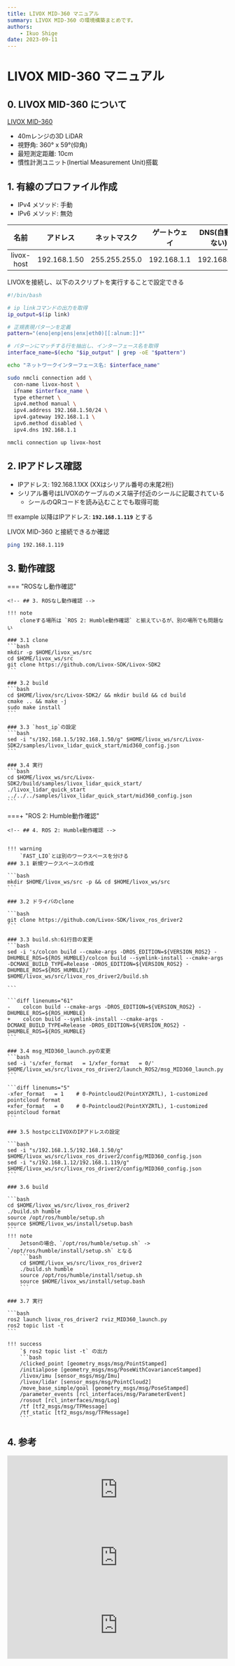 ```yaml
---
title: LIVOX MID-360 マニュアル
summary: LIVOX MID-360 の環境構築まとめです。
authors:
    - Ikuo Shige
date: 2023-09-11
---
```


# LIVOX MID-360 マニュアル

## 0. LIVOX MID-360 について

[LIVOX MID-360](https://www.livoxtech.com/jp/mid-360)

- 40mレンジの3D LiDAR
- 視野角: 360° x 59°(仰角)
- 最短測定距離: 10cm
- 慣性計測ユニット(Inertial Measurement Unit)搭載

## 1. 有線のプロファイル作成

- IPv4 メソッド: 手動
- IPv6 メソッド: 無効

| 名前 | アドレス | ネットマスク | ゲートウェイ | DNS(自動でない) |
| :----: | :----: | :----: | :----: | :----: |
| livox-host | 192.168.1.50 | 255.255.255.0 | 192.168.1.1 | 192.168.1.1 |

LIVOXを接続し、以下のスクリプトを実行することで設定できる
```bash
#!/bin/bash

# ip linkコマンドの出力を取得
ip_output=$(ip link)

# 正規表現パターンを定義
pattern="(eno|enp|ens|enx|eth0)[[:alnum:]]*"

# パターンにマッチする行を抽出し、インターフェース名を取得
interface_name=$(echo "$ip_output" | grep -oE "$pattern")

echo "ネットワークインターフェース名: $interface_name"

sudo nmcli connection add \
  con-name livox-host \
  ifname $interface_name \
  type ethernet \
  ipv4.method manual \
  ipv4.address 192.168.1.50/24 \
  ipv4.gateway 192.168.1.1 \
  ipv6.method disabled \
  ipv4.dns 192.168.1.1

nmcli connection up livox-host
```

## 2. IPアドレス確認

- IPアドレス: 192.168.1.1XX (XXはシリアル番号の末尾2桁)
- シリアル番号はLIVOXのケーブルのメス端子付近のシールに記載されている
    - シールのQRコードを読み込むことでも取得可能

!!! example
    以降はIPアドレス: **`192.168.1.119`** とする

LIVOX MID-360 と接続できるか確認
```bash
ping 192.168.1.119
```

## 3. 動作確認

<!-- 3.4はタブで分ける -->

=== "ROSなし動作確認"

    <!-- ## 3. ROSなし動作確認 -->

    !!! note
        cloneする場所は `ROS 2: Humble動作確認` と揃えているが、別の場所でも問題ない
    
    ### 3.1 clone
    ```bash
    mkdir -p $HOME/livox_ws/src
    cd $HOME/livox_ws/src
    git clone https://github.com/Livox-SDK/Livox-SDK2
    ```

    ### 3.2 build
    ```bash
    cd $HOME/livox/src/Livox-SDK2/ && mkdir build && cd build
    cmake .. && make -j
    sudo make install
    ```

    ### 3.3 `host_ip`の設定
    ```bash
    sed -i "s/192.168.1.5/192.168.1.50/g" $HOME/livox_ws/src/Livox-SDK2/samples/livox_lidar_quick_start/mid360_config.json
    ```

    ### 3.4 実行
    ```bash
    cd $HOME/livox_ws/src/Livox-SDK2/build/samples/livox_lidar_quick_start/
    ./livox_lidar_quick_start ../../../samples/livox_lidar_quick_start/mid360_config.json
    ```

===+ "ROS 2: Humble動作確認"

    <!-- ## 4. ROS 2: Humble動作確認 -->


    !!! warning
        `FAST_LIO`とは別のワークスペースを分ける
    ### 3.1 新規ワークスペースの作成

    ```bash
    mkdir $HOME/livox_ws/src -p && cd $HOME/livox_ws/src
    ```

    ### 3.2 ドライバのclone

    ```bash
    git clone https://github.com/Livox-SDK/livox_ros_driver2
    ```

    ### 3.3 build.sh:61行目の変更
    ```bash
    sed -i 's/colcon build --cmake-args -DROS_EDITION=${VERSION_ROS2} -DHUMBLE_ROS=${ROS_HUMBLE}/colcon build --symlink-install --cmake-args -DCMAKE_BUILD_TYPE=Release -DROS_EDITION=${VERSION_ROS2} -DHUMBLE_ROS=${ROS_HUMBLE}/' $HOME/livox_ws/src/livox_ros_driver2/build.sh

    ```

    ```diff linenums="61"
    -    colcon build --cmake-args -DROS_EDITION=${VERSION_ROS2} -DHUMBLE_ROS=${ROS_HUMBLE}
    +    colcon build --symlink-install --cmake-args -DCMAKE_BUILD_TYPE=Release -DROS_EDITION=${VERSION_ROS2} -DHUMBLE_ROS=${ROS_HUMBLE}
    ```

    ### 3.4 msg_MID360_launch.pyの変更
    ```bash
    sed -i 's/xfer_format   = 1/xfer_format   = 0/' $HOME/livox_ws/src/livox_ros_driver2/launch_ROS2/msg_MID360_launch.py
    ```

    ```diff linenums="5"
    -xfer_format   = 1    # 0-Pointcloud2(PointXYZRTL), 1-customized pointcloud format
    +xfer_format   = 0    # 0-Pointcloud2(PointXYZRTL), 1-customized pointcloud format
    ```

    ### 3.5 hostpcとLIVOXのIPアドレスの設定

    ```bash
    sed -i "s/192.168.1.5/192.168.1.50/g" $HOME/livox_ws/src/livox_ros_driver2/config/MID360_config.json
    sed -i "s/192.168.1.12/192.168.1.119/g" $HOME/livox_ws/src/livox_ros_driver2/config/MID360_config.json
    ```

    ### 3.6 build

    ```bash
    cd $HOME/livox_ws/src/livox_ros_driver2
    ./build.sh humble
    source /opt/ros/humble/setup.sh
    source $HOME/livox_ws/install/setup.bash
    ```
    !!! note
        Jetsonの場合、`/opt/ros/humble/setup.sh` -> `/opt/ros/humble/install/setup.sh` となる
        ```bash
        cd $HOME/livox_ws/src/livox_ros_driver2
        ./build.sh humble
        source /opt/ros/humble/install/setup.sh
        source $HOME/livox_ws/install/setup.bash
        ```

    ### 3.7 実行

    ```bash
    ros2 launch livox_ros_driver2 rviz_MID360_launch.py
    ros2 topic list -t
    ```

    !!! success
        `$ ros2 topic list -t` の出力
        ```bash
        /clicked_point [geometry_msgs/msg/PointStamped]
        /initialpose [geometry_msgs/msg/PoseWithCovarianceStamped]
        /livox/imu [sensor_msgs/msg/Imu]
        /livox/lidar [sensor_msgs/msg/PointCloud2]
        /move_base_simple/goal [geometry_msgs/msg/PoseStamped]
        /parameter_events [rcl_interfaces/msg/ParameterEvent]
        /rosout [rcl_interfaces/msg/Log]
        /tf [tf2_msgs/msg/TFMessage]
        /tf_static [tf2_msgs/msg/TFMessage]
        ```


## 4. 参考

<iframe class="hatenablogcard" style="width:100%;height:155px;max-width:680px;" title="%text%" src="https://hatenablog-parts.com/embed?url=https://proc-cpuinfo.fixstars.com/2023/01/livox-mid360-ros1-ros2/" width="300" height="150" frameborder="0" scrolling="no"> </iframe> 
<iframe class="hatenablogcard" style="width:100%;height:155px;max-width:680px;" title="%text%" src="https://hatenablog-parts.com/embed?url=https://github.com/Livox-SDK/Livox-SDK2/" width="300" height="150" frameborder="0" scrolling="no"> </iframe> 
<iframe class="hatenablogcard" style="width:100%;height:155px;max-width:680px;" title="%text%" src="https://hatenablog-parts.com/embed?url=https://github.com/Livox-SDK/livox_ros_driver2" width="300" height="150" frameborder="0" scrolling="no"> </iframe>
